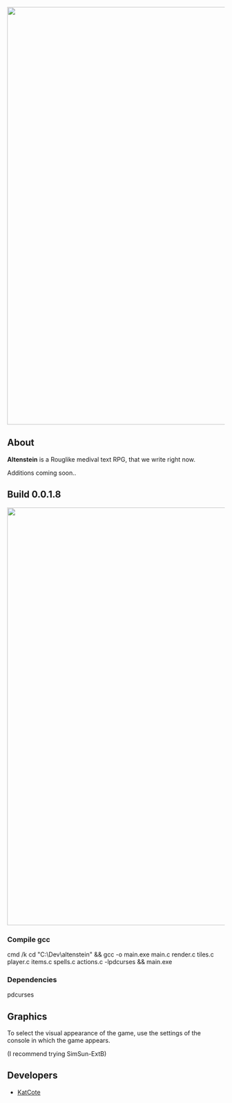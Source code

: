 <p align="center">
      <img src="https://i.ibb.co/cxS6rTL/Altenstein.png" width="967">
</p>

## About 
**Altenstein** is a Rouglike medival text RPG, that we write right now.

Additions coming soon..
## Build 0.0.1.8
<p align="center">
      <img src="https://i.ibb.co/YhV4Y9F/image.png" width="967">
</p>

### Compile gcc
cmd /k cd "C:\Dev\altenstein" && gcc -o main.exe main.c render.c tiles.c player.c items.c spells.c actions.c -lpdcurses && main.exe

### Dependencies 
pdcurses

## Graphics

To select the visual appearance of the game, use the settings of the console in which the game appears.

(I recommend trying SimSun-ExtB)

## Developers

- [KatCote](https://github.com/KatCote)
